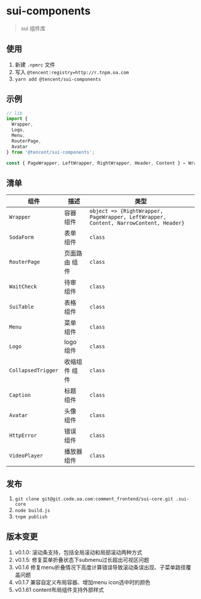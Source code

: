 # sui-components

> sui 组件库

## 使用

1. 新建 `.npmrc` 文件
2. 写入 `@tencent:registry=http://r.tnpm.oa.com`
3. `yarn add @tencent/sui-components`

## 示例

```javascript
// lib
import {
  Wrapper,
  Logo,
  Menu,
  RouterPage,
  Avatar
} from '@tencent/sui-components';

const { PageWrapper, LeftWrapper, RightWrapper, Header, Content } = Wrapper;
```

## 清单

| 组件               | 描述          | 类型                                                                                 |
| ------------------ | ------------- | ------------------------------------------------------------------------------------ |
| `Wrapper`          | 容器 组件     | `object => {RightWrapper, PageWrapper, LeftWrapper, Content, NarrowContent, Header}` |
| `SodaForm`         | 表单 组件     | `class`                                                                              |
| `RouterPage`       | 页面路由 组件 | `class`                                                                              |
| `WaitCheck`        | 待审 组件     | `class`                                                                              |
| `SuiTable`         | 表格 组件     | `class`                                                                              |
| `Menu`             | 菜单 组件     | `class`                                                                              |
| `Logo`             | logo 组件     | `class`                                                                              |
| `CollapsedTrigger` | 收缩组件 组件 | `class`                                                                              |
| `Caption`          | 标题 组件     | `class`                                                                              |
| `Avatar`           | 头像 组件     | `class`                                                                              |
| `HttpError`        | 错误 组件     | `class`                                                                              |
| `VideoPlayer`      | 播放器 组件   | `class`                                                                              |

## 发布

1. `git clone git@git.code.oa.com:comment_frontend/sui-core.git .sui-core`
2. `node build.js`
3. `tnpm publish`

## 版本变更

1. v0.1.0: 滚动条支持，包括全局滚动和局部滚动两种方式
2. v0.1.5: 修复菜单折叠状态下submenu过长超出可视区问题
3. v0.1.6 修复menu折叠情况下高度计算错误导致滚动条误出现、子菜单路径覆盖问题
4. v0.1.7 兼容自定义布局容器、增加menu icon选中时的颜色
5. v0.1.61 content布局组件支持外部样式